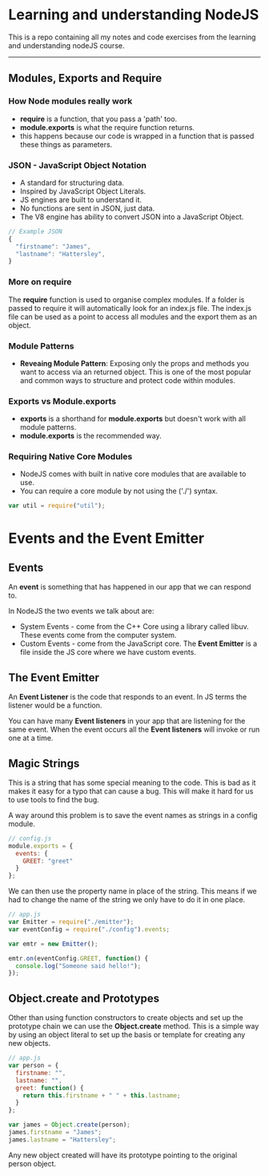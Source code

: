 # Learning and understanding NodeJS

This is a repo containing all my notes and code exercises from the learning and understanding nodeJS course.

---

## Modules, Exports and Require

### How Node modules really work

- **require** is a function, that you pass a 'path' too.
- **module.exports** is what the require function returns.
- this happens because our code is wrapped in a function that is passed these things as parameters.

### JSON - JavaScript Object Notation

- A standard for structuring data.
- Inspired by JavaScript Object Literals.
- JS engines are built to understand it.
- No functions are sent in JSON, just data.
- The V8 engine has ability to convert JSON into a JavaScript Object.

```javascript
// Example JSON
{
  "firstname": "James",
  "lastname": "Hattersley",
}
```

### More on require

The **require** function is used to organise complex modules. If a folder is passed to require it will automatically look for an index.js file. The index.js file can be used as a point to access all modules and the export them as an object.

### Module Patterns

- **Reveaing Module Pattern**: Exposing only the props and methods you want to access via an returned object. This is one of the most popular and common ways to structure and protect code within modules.

### Exports vs Module.exports

- **exports** is a shorthand for **module.exports** but doesn't work with all module patterns.
- **module.exports** is the recommended way.

### Requiring Native Core Modules

- NodeJS comes with built in native core modules that are available to use.
- You can require a core module by not using the ('./') syntax.

```javascript
var util = require("util");
```

# Events and the Event Emitter

## Events

An **event** is something that has happened in our app that we can respond to.

In NodeJS the two events we talk about are:

- System Events - come from the C++ Core using a library called libuv. These events come from the computer system.
- Custom Events - come from the JavaScript core. The **Event Emitter** is a file inside the JS core where we have custom events.

## The Event Emitter

An **Event Listener** is the code that responds to an event. In JS terms the listener would be a function.

You can have many **Event listeners** in your app that are listening for the same event. When the event occurs all the **Event listeners** will invoke or run one at a time.

## Magic Strings

This is a string that has some special meaning to the code. This is bad as it makes it easy for a typo that can cause a bug. This will make it hard for us to use tools to find the bug.

A way around this problem is to save the event names as strings in a config module.

```javascript
// config.js
module.exports = {
  events: {
    GREET: "greet"
  }
};
```

We can then use the property name in place of the string. This means if we had to change the name of the string we only have to do it in one place.

```javascript
// app.js
var Emitter = require("./emitter");
var eventConfig = require("./config").events;

var emtr = new Emitter();

emtr.on(eventConfig.GREET, function() {
  console.log("Someone said hello!");
});
```

## Object.create and Prototypes

Other than using function constructors to create objects and set up the prototype chain we can use the **Object.create** method.
This is a simple way by using an object literal to set up the basis or template for creating any new objects.

```javascript
// app.js
var person = {
  firstname: "",
  lastname: "",
  greet: function() {
    return this.firstname + " " + this.lastname;
  }
};

var james = Object.create(person);
james.firstname = "James";
james.lastname = "Hattersley";
```

Any new object created will have its prototype pointing to the original person object.

